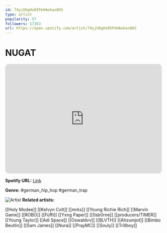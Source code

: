 ```yaml
---
id: 74yjU6gHx05PeHAokao6DS
type: artist
popularity: 57
followers: 17353
url: https://open.spotify.com/artist/74yjU6gHx05PeHAokao6DS
---
```

# NUGAT

<iframe style="border-radius:12px" src="https://open.spotify.com/embed/artist/74yjU6gHx05PeHAokao6DS" width="100%" height="352" frameBorder="0" allowfullscreen="" allow="autoplay; clipboard-write; encrypted-media; fullscreen; picture-in-picture" loading="lazy"></iframe>

**Spotify URL:** [Link](https://open.spotify.com/artist/74yjU6gHx05PeHAokao6DS)

**Genre:**  #german_hip_hop #german_trap

![Artist](https://i.scdn.co/image/ab6761610000e5ebcc1efc33feda17f4ffbd9872)
**Related artists:**

[[Holy Modee]]
[[Kelvyn Colt]]
[[mrks]]
[[Young Richie Rich]]
[[Marvin Game]]
[[ROBO]]
[[Füffi]]
[[Yxng Paper]]
[[0sb0rne]]
[[producers/TIMER]]
[[Young Taylor]]
[[Adi Space]]
[[Oswaldvv]]
[[BLVTH]]
[[Ahzumjot]]
[[Bimbo Beutlin]]
[[Sam James]]
[[Nura]]
[[PrayMC]]
[[Souly]]
[[Trillboy]]
